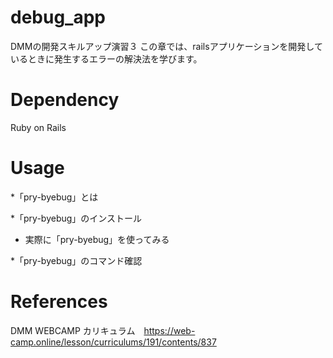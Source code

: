 # debug_app
DMMの開発スキルアップ演習３
この章では、railsアプリケーションを開発しているときに発生するエラーの解決法を学びます。

# Dependency
Ruby on Rails

# Usage
*「pry-byebug」とは

*「pry-byebug」のインストール

* 実際に「pry-byebug」を使ってみる

*「pry-byebug」のコマンド確認

# References
DMM WEBCAMP カリキュラム　https://web-camp.online/lesson/curriculums/191/contents/837